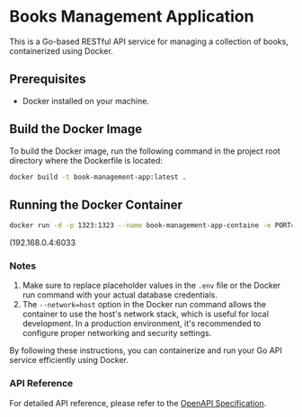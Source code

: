 # Books Management Application

This is a Go-based RESTful API service for managing a collection of books, containerized using Docker.

## Prerequisites

- Docker installed on your machine.

## Build the Docker Image

To build the Docker image, run the following command in the project root directory where the Dockerfile is located:

```sh
docker build -t book-management-app:latest .
```

## Running the Docker Container
```sh
docker run -d -p 1323:1323 --name book-management-app-containe -e PORT=1323 -e DATABASE_DSN="username:password@tcp(127.0.0.1:3306)/database_name?charset=utf8mb4&parseTime=True&loc=Local" --network=host book-management-app:latest
```
(192.168.0.4:6033
### Notes

1. Make sure to replace placeholder values in the `.env` file or the Docker run command with your actual database credentials.
2. The `--network=host` option in the Docker run command allows the container to use the host's network stack, which is useful for local development. In a production environment, it's recommended to configure proper networking and security settings.

By following these instructions, you can containerize and run your Go API service efficiently using Docker.


### API Reference

For detailed API reference, please refer to the [OpenAPI Specification](./openapi.yaml).